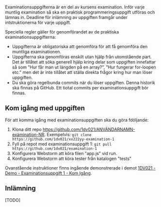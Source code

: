 Examinationsuppgifterna är en del av kursens examination. Inför varje muntlig examination så ska en praktisk programmeringsuppgift utföras och lämnas in. Deadline för inlämning av uppgiften framgår under intstruktionerna för varje uppgift.

Speciella regler gäller för genomförandet av de praktiska examinationsuppgifterna:
- Uppgifterna är obligatoriska att genomföra för att få genomföra den muntliga examinationen.
- Uppgifterna ska genomföras enskilt utan hjälp från utomstående part. Det är tillåtet att söka generell hjälp kring delar som uppgiften innefattar så som "Hur får man ut längden på en array?", "Hur fungerar for-loopen etc." men det är inte tillåtet att ställa direkta frågor kring hur man löser uppgiften. 
- Du ska göra regelbunda commits när du löser uppgiften. Denna historik ska finnas på GitHub. Ett tiotal commits per examinationsuppgift bör finnas.

## Kom igång med uppgiften
För att komma igång med examinationsuppgiften ska du göra fdöljande:

1. Klona ditt repo https://github.com/1dv021/ANVÄNDARNAMN-examination-NR. Exempelvis: `git clone https://github.com/1dv021/xx222yy-examination-1`
2. Fyll på repot med examinationsuppgift 1: `git pull https://github.com/1dv021/examination-1`
3. Konfigurera Webstorm att köra filen "app.js" vid run.
4. Konfigurera Webstorm att köra tester från katalogen "tests"

Ovanstående instruktioner finns ingående demonstrerade i demot [1DV021 - Demo - Examinationsuppgift 1 - Kom Igång](https://youtu.be/OxQzwQc9VT8).

## Inlämning
[TODO]
